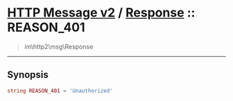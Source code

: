 # [HTTP Message v2](http2.md) / [Response](http2-Response.md) :: REASON_401
 > im\http2\msg\Response
____

## Synopsis
```php
string REASON_401 = 'Unauthorized'
```
